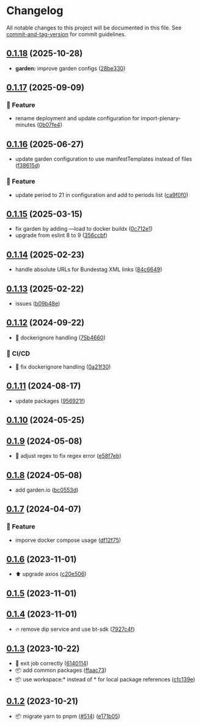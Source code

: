 # Changelog

All notable changes to this project will be documented in this file. See [commit-and-tag-version](https://github.com/absolute-version/commit-and-tag-version) for commit guidelines.

## [0.1.18](https://github.com/demokratie-live/democracy-development/compare/import-plenary-minutes@v0.1.17...import-plenary-minutes@v0.1.18) (2025-10-28)


* **garden:** improve garden configs ([28be330](https://github.com/demokratie-live/democracy-development/commit/28be330cd3496a720f51248d79e768639ec3d1ac))

## [0.1.17](https://github.com/demokratie-live/democracy-development/compare/import-plenary-minutes@v0.1.16...import-plenary-minutes@v0.1.17) (2025-09-09)


### 🚀 Feature

* rename deployment and update configuration for import-plenary-minutes ([0b07fe4](https://github.com/demokratie-live/democracy-development/commit/0b07fe48aa3fadfecfc6abe23951708486d52729))

## [0.1.16](https://github.com/demokratie-live/democracy-development/compare/import-plenary-minutes@v0.1.15...import-plenary-minutes@v0.1.16) (2025-06-27)


* update garden configuration to use manifestTemplates instead of files ([f38615d](https://github.com/demokratie-live/democracy-development/commit/f38615dd5400bad734139f5363a6a6d9fa6a3db3))


### 🚀 Feature

* update period to 21 in configuration and add to periods list ([ca9f0f0](https://github.com/demokratie-live/democracy-development/commit/ca9f0f06a67083c3ae76ede8e4653351363de2e7))

## [0.1.15](https://github.com/demokratie-live/democracy-development/compare/import-plenary-minutes@v0.1.14...import-plenary-minutes@v0.1.15) (2025-03-15)


* fix garden by adding —load to docker buildx ([0c712e1](https://github.com/demokratie-live/democracy-development/commit/0c712e1734116275badbde2c82aadc4515845759))
* upgrade from eslint 8 to 9 ([356ccbf](https://github.com/demokratie-live/democracy-development/commit/356ccbfad9dff32191f38be383b24d515d4a87fb))

## [0.1.14](https://github.com/demokratie-live/democracy-development/compare/import-plenary-minutes@v0.1.13...import-plenary-minutes@v0.1.14) (2025-02-23)


* handle absolute URLs for Bundestag XML links ([84c6649](https://github.com/demokratie-live/democracy-development/commit/84c6649cc0f17f57b4e1883f74f7ec43328e0b04))

## [0.1.13](https://github.com/demokratie-live/democracy-development/compare/import-plenary-minutes@v0.1.12...import-plenary-minutes@v0.1.13) (2025-02-22)


* issues ([b09b48e](https://github.com/demokratie-live/democracy-development/commit/b09b48edca8c80b6c21feeb7e7da188f60f47479))

## [0.1.12](https://github.com/demokratie-live/democracy-development/compare/import-plenary-minutes@v0.1.11...import-plenary-minutes@v0.1.12) (2024-09-22)


* 🐛 dockerignore handling ([75b4660](https://github.com/demokratie-live/democracy-development/commit/75b4660fae655d2cf9c3847611707dac177f82cc))


### 👷 CI/CD

* 👷 fix dockerignore handling ([0a21f30](https://github.com/demokratie-live/democracy-development/commit/0a21f3020ff68334d259743a87f14bec76dd6b1c))

## [0.1.11](https://github.com/demokratie-live/democracy-development/compare/import-plenary-minutes@v0.1.10...import-plenary-minutes@v0.1.11) (2024-08-17)


* update packages ([956921f](https://github.com/demokratie-live/democracy-development/commit/956921f3fc83f93e606a403d75463d38641fc595))

## [0.1.10](https://github.com/demokratie-live/democracy-development/compare/import-plenary-minutes@v0.1.9...import-plenary-minutes@v0.1.10) (2024-05-25)

## [0.1.9](https://github.com/demokratie-live/democracy-development/compare/import-plenary-minutes@v0.1.8...import-plenary-minutes@v0.1.9) (2024-05-08)


* 🐛 adjust regex to fix regex error ([e58f7eb](https://github.com/demokratie-live/democracy-development/commit/e58f7eb02dc7d537d7d0883755b8f42c57fed6f1))

## [0.1.8](https://github.com/demokratie-live/democracy-development/compare/import-plenary-minutes@v0.1.7...import-plenary-minutes@v0.1.8) (2024-05-08)


* add garden.io ([bc0553d](https://github.com/demokratie-live/democracy-development/commit/bc0553d2dbae414c2d9f418dc06530bcc2ea82e7))

## [0.1.7](https://github.com/demokratie-live/democracy-development/compare/import-plenary-minutes@v0.1.6...import-plenary-minutes@v0.1.7) (2024-04-07)


### 🚀 Feature

* imporve docker compose usage ([df12f75](https://github.com/demokratie-live/democracy-development/commit/df12f751199dc85ac0ca7d9425d09faf3af836ea))

## [0.1.6](https://github.com/demokratie-live/democracy-development/compare/import-plenary-minutes@v0.1.5...import-plenary-minutes@v0.1.6) (2023-11-01)


* ⬆️ upgrade axios ([c20e506](https://github.com/demokratie-live/democracy-development/commit/c20e5065941172d6b4876b3927167d35d58ba38d))

## [0.1.5](https://github.com/demokratie-live/democracy-development/compare/import-plenary-minutes@v0.1.4...import-plenary-minutes@v0.1.5) (2023-11-01)

## [0.1.4](https://github.com/demokratie-live/democracy-development/compare/import-plenary-minutes@v0.1.3...import-plenary-minutes@v0.1.4) (2023-11-01)


* 🔥 remove dip service and use bt-sdk ([7927c4f](https://github.com/demokratie-live/democracy-development/commit/7927c4f4205ce7bc03e407ac5f36192117166fd2))

## [0.1.3](https://github.com/demokratie-live/democracy-development/compare/import-plenary-minutes@v0.1.2...import-plenary-minutes@v0.1.3) (2023-10-22)


* 🐛 exit job correctly ([6140114](https://github.com/demokratie-live/democracy-development/commit/6140114dcc6b31e5e2525d0cb8fcc684f1e28299))
* 📦️ add common packages ([ffaac73](https://github.com/demokratie-live/democracy-development/commit/ffaac738ab8bd2376bdc6f792c741a51df253002))
* 📦️ use workspace:* instead of * for local package references ([cfc139e](https://github.com/demokratie-live/democracy-development/commit/cfc139e62c56dcd67c363d45227bb7675acb863a))

## [0.1.2](https://github.com/demokratie-live/democracy-development/compare/import-plenary-minutes@v0.1.0...import-plenary-minutes@v0.1.2) (2023-10-21)


* 📦️ migrate yarn to pnpm ([#514](https://github.com/demokratie-live/democracy-development/issues/514)) ([e171b05](https://github.com/demokratie-live/democracy-development/commit/e171b05ac0b007e070c73e804f9322f61c95903b))
